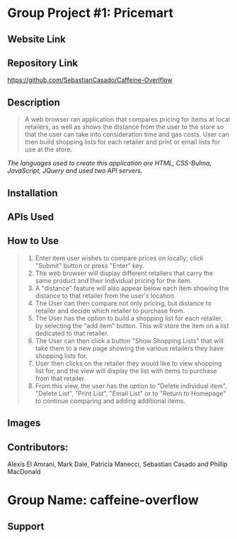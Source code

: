 # **Group Project #1: Pricemart**

## Website Link

## Repository Link
https://github.com/SebastianCasado/Caffeine-Overlflow

## Description
>A web browser ran application that compares pricing for items at local retailers, as well as shows the distance from the user to the store so that the user can take into consideration time and gas costs. User can then build shopping lists for each retailer and print or email lists for use at the store. 

*The languages used to create this application are HTML, CSS-Bulma, JavaScript, JQuery and used two API servers.*

## Installation
<!-- might remove this piece later
Currently none, as this is a in web browser application. -->

## APIs Used
<!-- need to update to correct links prior to finalization if below is inaccurate
https://serpapi.com/?gclid=CjwKCAiA1uKMBhAGEiwAxzvX920wz0PKmhlpvs1IU1QCCW-kyg03Q_rQH0yguHIQ7Yyv3o5d9Z9b3xoCsfsQAvD_BwE
https://www.microsoft.com/en-us/bing/apis/bing-web-search-api -->
## How to Use
>1. Enter item user wishes to compare prices on locally; click "Submit" button or press "Enter" key.
>2. The web browser will display different retailers that carry the same product and their individual pricing for the item.
>3. A "distance" feature will also appear below each item showing the distance to that retailer from the user's location.
>4. The User can then compare not only pricing, but distance to retailer and decide which retailer to purchase from.
>5. The User has the option to build a shopping list for each retailer, by selecting the "add item" button. This will store the item on a list dedicated to that retailer.
>6. The User can then click a button "Show Shopping Lists" that will take them to a new page showing the various retailers they have shopping lists for.
>7. User then clicks on the retailer they would like to view shopping list for, and the view will display the list with items to purchase from that retailer. 
>8. From this view, the user has the option to "Delete individual item", "Delete List", "Print List", "Email List" or to "Return to Homepage" to continue comparing and adding additional items.

## Images
<!-- <img src="" alt=""/> -->
## Contributors: 
Alexis El Amrani, Mark Dale, Patricia Manecci, Sebastian Casado and Phillip MacDonald 
# Group Name:  caffeine-overflow
## Support
<!-- enter contact email, group to decide on email to use -->